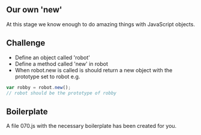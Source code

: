 Our own 'new'
------------

At this stage we know enough to do amazing things with JavaScript objects.

Challenge
---------

- Define an object called 'robot'
- Define a method called 'new' in robot
- When robot.new is called is should return a new object with the prototype set to robot e.g.

```js
var robby = robot.new();
// robot should be the prototype of robby
```

Boilerplate
-----------

A file 070.js with the necessary boilerplate has been created for you.
